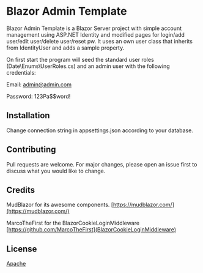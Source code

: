 # Blazor Admin Template

Blazor Admin Template is a Blazor Server project with simple account management using ASP.NET Identity and modified pages for login/add user/edit user/delete user/reset pw. It uses an own user class that inherits from IdentityUser and adds a sample property.

On first start the program will seed the standard user roles (Date\Enums\UserRoles.cs) and an admin user with the following credentials:

Email: admin@admin.com

Password: 123Pa$$word!

## Installation
Change connection string in appsettings.json according to your database.

## Contributing
Pull requests are welcome. For major changes, please open an issue first to discuss what you would like to change.

## Credits
MudBlazor for its awesome components. [https://mudblazor.com/](https://mudblazor.com/)

MarcoTheFirst for the BlazorCookieLoginMiddleware [https://github.com/MarcoTheFirst](BlazorCookieLoginMiddleware)

## License
[Apache](https://choosealicense.com/licenses/apache-2.0/)

